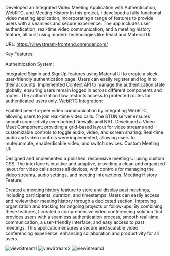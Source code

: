 Developed an Integrated Video Meeting Application with Authentication, WebRTC, and Meeting History
In this project, I developed a fully functional video meeting application, incorporating a range of features to provide users with a seamless and secure experience. The app includes user authentication, real-time video communication, and a meeting history feature, all built using modern technologies like React and Material UI.

URL: https://viewstream-frontend.onrender.com/

Key Features:

Authentication System:

Integrated SignIn and SignUp features using Material UI to create a sleek, user-friendly authentication page. Users can easily register and log in to their accounts.
Implemented Context API to manage the authentication state globally, ensuring users remain logged in across different components and routes. The authorization flow restricts access to protected routes for authenticated users only.
WebRTC Integration:

Enabled peer-to-peer video communication by integrating WebRTC, allowing users to join real-time video calls. The STUN server ensures smooth connectivity even behind firewalls and NAT.
Developed a Video Meet Component, providing a grid-based layout for video streams and customizable controls to toggle audio, video, and screen sharing. Real-time audio and video controls were implemented, allowing users to mute/unmute, enable/disable video, and switch devices.
Custom Meeting UI:

Designed and implemented a polished, responsive meeting UI using custom CSS. The interface is intuitive and adaptive, providing a clean and organized layout for video calls across all devices, with controls for managing the video streams, audio settings, and meeting interactions.
Meeting History Feature:

Created a meeting history feature to store and display past meetings, including participants, duration, and timestamps. Users can easily access and review their meeting history through a dedicated section, improving organization and tracking for ongoing projects or follow-ups.
By combining these features, I created a comprehensive video conferencing solution that provides users with a seamless authentication process, smooth real-time communication, a user-friendly interface, and easy access to past meetings. This application ensures a secure and scalable video conferencing experience, enhancing collaboration and productivity for all users.

![viewStream1](https://github.com/user-attachments/assets/00cd9cb4-a7f0-4b8c-80c7-b3690567cda4)
![viewStream2](https://github.com/user-attachments/assets/d9750d69-d501-41dd-8192-a8f16a10f76f)
![viewStream3](https://github.com/user-attachments/assets/8825c3d4-04d6-4ce2-836f-2af239435a50)
